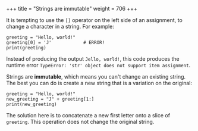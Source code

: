 +++
title = "Strings are immutable"
weight = 706
+++

It is tempting to use the ``[]`` operator on the left side of an assignment, to change a character in a string.  For example:
```
greeting = "Hello, world!"
greeting[0] = 'J'            # ERROR!
print(greeting)
```

Instead of producing the output ``Jello, world!``, this code produces the
runtime error ``TypeError: 'str' object does not support item assignment``.

Strings are **immutable**, which means you can't change an existing string. The
best you can do is create a new string that is a variation on the original:

```
greeting = "Hello, world!"
new_greeting = "J" + greeting[1:]
print(new_greeting)
```

The solution here is to concatenate a new first letter onto a slice of
``greeting``. This operation does not change the original string.

